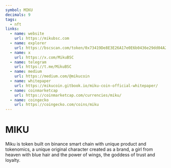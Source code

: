 ```yaml
---
symbol: MIKU
decimals: 9
tags:
  - nft
links:
  - name: website
    url: https://mikubsc.com
  - name: explorer
    url: https://bscscan.com/token/0x73419De8E3E26A17e0E6b0436e29dd04A25B061D
  - name: x
    url: https://x.com/MikuBSC
  - name: telegram
    url: https://t.me/MikuBSC
  - name: medium
    url: https://medium.com/@mikucoin
  - name: whitepaper
    url: https://mikucoin.gitbook.io/miku-coin-official-whitepaper/
  - name: coinmarketcap
    url: https://coinmarketcap.com/currencies/miku/
  - name: coingecko
    url: https://coingecko.com/coins/miku
---
```


# MIKU

Miku is token built on binance smart chain with unique product and tokenomics, a unique original character created as a brand, a girl from heaven with blue hair and the power of wings, the goddess of trust and loyalty.
